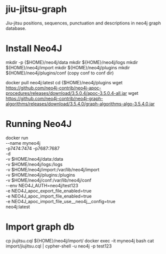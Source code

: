 # jiu-jitsu-graph
Jiu-jitsu positions, sequences, punctuation and descriptions in neo4j graph database.

# Install Neo4J

mkdir -p {$HOME}/neo4j/data
mkdir ${HOME}/neo4j/logs
mkdir ${HOME}/neo4j/import
mkdir ${HOME}/neo4j/plugins
mkdir ${HOME}/neo4j/plugins/conf
(copy conf to conf dir)

docker pull neo4j:latest
cd {$HOME}/neo4j/plugins
wget https://github.com/neo4j-contrib/neo4j-apoc-procedures/releases/download/3.5.0.4/apoc-3.5.0.4-all.jar
wget https://github.com/neo4j-contrib/neo4j-graph-algorithms/releases/download/3.5.4.0/graph-algorithms-algo-3.5.4.0.jar

# Running Neo4J

docker run \
    --name myneo4j \
    -p7474:7474 -p7687:7687 \
    -d \
    -v $HOME/neo4j/data:/data \
    -v $HOME/neo4j/logs:/logs \
    -v $HOME/neo4j/import:/var/lib/neo4j/import \
    -v $HOME/neo4j/plugins:/plugins \
    -v $HOME/neo4j/conf:/var/lib/neo4j/conf \
    --env NEO4J_AUTH=neo4j/test123 \
    -e NEO4J_apoc_export_file_enabled=true \
    -e NEO4J_apoc_import_file_enabled=true \
    -e NEO4J_apoc_import_file_use__neo4j__config=true \
    neo4j:latest

# Import graph db

cp jiujitsu.cql ${HOME}/neo4j/import/
docker exec -it myneo4j bash
cat import/jiujitsu.cql | cypher-shell -u neo4j -p test123
